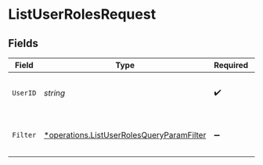 # ListUserRolesRequest


## Fields

| Field                                                                                                 | Type                                                                                                  | Required                                                                                              | Description                                                                                           | Example                                                                                               |
| ----------------------------------------------------------------------------------------------------- | ----------------------------------------------------------------------------------------------------- | ----------------------------------------------------------------------------------------------------- | ----------------------------------------------------------------------------------------------------- | ----------------------------------------------------------------------------------------------------- |
| `UserID`                                                                                              | *string*                                                                                              | :heavy_check_mark:                                                                                    | The user ID                                                                                           | e81bc3e5-e9db-4764-b7dd-e81e39072cbe                                                                  |
| `Filter`                                                                                              | [*operations.ListUserRolesQueryParamFilter](../../models/operations/listuserrolesqueryparamfilter.md) | :heavy_minus_sign:                                                                                    | Filter roles returned in the response.                                                                |                                                                                                       |